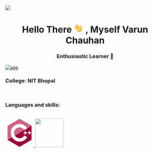

![](https://raw.githubusercontent.com/halfrost/halfrost/master/icons/header_.png)

<h1 align="center">Hello There 
<a target="_blank" rel="noopener noreferrer" href="https://raw.githubusercontent.com/ABSphreak/ABSphreak/master/gifs/Hi.gif">
<img src="https://raw.githubusercontent.com/ABSphreak/ABSphreak/master/gifs/Hi.gif" width="30px" style="max-width:100%;"></a>
, Myself Varun Chauhan </h1>

<h3 align="center"> Enthusiastic Learner 📖 </h3>

<p>
  <a target="_blank" rel="noopener noreferrer" href="https://camo.githubusercontent.com/99ee5baf1cb8da13682db95058c5348389329417180fa53d123ae3bbc96fff58/68747470733a2f2f696d672e736869656c64732e696f2f62616467652f6167652d31392d626c7565">
    <img src="https://camo.githubusercontent.com/99ee5baf1cb8da13682db95058c5348389329417180fa53d123ae3bbc96fff58/68747470733a2f2f696d672e736869656c64732e696f2f62616467652f6167652d31392d626c7565" alt="age" data-canonical-src="https://img.shields.io/badge/age-19-blue" style="max-width:100%;"> </a>
</p>

<h3> College: NIT Bhopal </h3> <br />
<h3> Languages and skills: </h3> <br />
<a href="https://www.geeksforgeeks.org/c-plus-plus/?ref=shm" >
<img src="https://raw.githubusercontent.com/devicons/devicon/master/icons/cplusplus/cplusplus-original.svg" width = "90" height = "90"> </a>
<a = href="https://www.geeksforgeeks.org/java/?ref=shm" >
<img src = "https://th.bing.com/th/id/R817d6c92eb47961d66e90daac3a49e6e?rik=sB26iv%2fKqpaDJw&riu=http%3a%2f%2ffc02.deviantart.net%2ffs70%2fi%2f2011%2f355%2f9%2f2%2fjava_flurry_icon_by_flakshack-d4jt21r.png&ehk=2DnXeDoVK6cy3e0JGHzgChOjiue4ud3Yz9YvAHQR7YM%3d&risl=&pid=ImgRaw" width = "90" height = "90" > </a>
